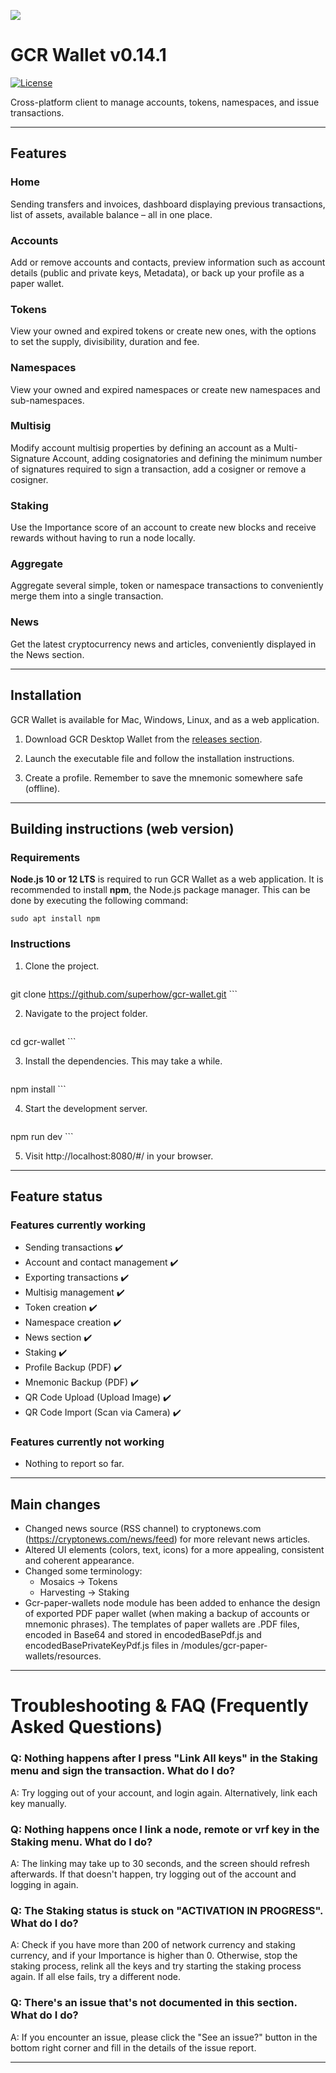 ﻿![](https://coincost.net/uploads/temp/4c6fb6e0682ec5477550c7914638169c.png)
# GCR Wallet v0.14.1

[![License](https://img.shields.io/badge/License-Apache%202.0-blue.svg)](https://opensource.org/licenses/Apache-2.0)

Cross-platform client to manage accounts, tokens, namespaces, and issue transactions.
***
## Features
### Home 
Sending transfers and invoices, dashboard displaying previous transactions, list of assets, available balance – all in one place.
### Accounts 
Add or remove accounts and contacts, preview information such as account details (public and private keys, Metadata), or back up your profile as a paper wallet.
### Tokens
View your owned and expired tokens or create new ones, with the options to set the supply, divisibility, duration and fee.
### Namespaces
View your owned and expired namespaces or create new namespaces and sub-namespaces.
### Multisig
Modify account multisig properties by defining an account as a Multi-Signature Account, adding cosignatories and defining the minimum number of signatures required to sign a transaction, add a cosigner or remove a cosigner.
### Staking
Use the Importance score of an account to create new blocks and receive rewards without having to run a node locally.
### Aggregate
Aggregate several simple, token or namespace transactions to conveniently merge them into a single transaction.
### News
Get the latest cryptocurrency news and articles, conveniently displayed in the News section.
***
## Installation

GCR Wallet is available for Mac, Windows, Linux, and as a web application.

1. Download GCR Desktop Wallet from the [releases section](https://github.com/superhow/gcr-wallet).

2. Launch the executable file and follow the installation instructions.

3. Create a profile. Remember to save the mnemonic somewhere safe (offline).
***
## Building instructions (web version)

### Requirements

**Node.js 10 or 12 LTS** is required to run GCR Wallet as a web application.
It is recommended to install **npm**, the Node.js package manager. This can be done by executing the following command:

   ```
sudo apt install npm
   ```
### Instructions

1. Clone the project.


    ```
git clone https://github.com/superhow/gcr-wallet.git
    ```

2. Navigate to the project folder.

    ```
cd gcr-wallet
    ```
	
3. Install the dependencies. This may take a while.

    ```
npm install 
    ```

4. Start the development server.

    ```
npm run dev 
    ```

5. Visit http://localhost:8080/#/ in your browser.
***
## Feature status
### Features currently working

* Sending transactions                  ✔️
* Account and contact management        ✔️
* Exporting transactions                ✔️
* Multisig management                   ✔️
* Token creation                        ✔️
* Namespace creation                    ✔️
* News section                          ✔️
* Staking                               ✔️
* Profile Backup (PDF)                  ✔️
* Mnemonic Backup (PDF)                 ✔️
* QR Code Upload (Upload Image)         ✔️
* QR Code Import (Scan via Camera)      ✔️
### Features currently not working

* Nothing to report so far.

***
## Main changes
* Changed news source (RSS channel) to cryptonews.com (https://cryptonews.com/news/feed) for more relevant news articles.
* Altered UI elements (colors, text, icons) for a more appealing, consistent and coherent appearance.
* Changed some terminology:
	* Mosaics       -> Tokens
	* Harvesting    -> Staking
* Gcr-paper-wallets node module has been added to enhance the design of exported PDF paper wallet (when making a backup of accounts or mnemonic phrases). The templates of paper wallets are .PDF files, encoded in Base64 and stored in encodedBasePdf.js and encodedBasePrivateKeyPdf.js files in /modules/gcr-paper-wallets/resources.
***
# Troubleshooting & FAQ (Frequently Asked Questions)
### Q: Nothing happens after I press "Link All keys" in the Staking menu and sign the transaction. What do I do?
 A: Try logging out of your account, and login again. Alternatively, link each key manually.

### Q: Nothing happens once I link a node, remote or vrf key in the Staking menu. What do I do?
 A: The linking may take up to 30 seconds, and the screen should refresh afterwards. If that doesn't happen, try logging out of the account and logging in again.

### Q: The Staking status is stuck on "ACTIVATION IN PROGRESS". What do I do?
 A: Check if you have more than 200 of network currency and staking currency, and if your Importance is higher than 0. Otherwise, stop the staking process, relink all the keys and try starting the staking process again. If all else fails, try a different node.

### Q: There's an issue that's not documented in this section. What do I do?
 A: If you encounter an issue, please click the "See an issue?" button in the bottom right corner and fill in the details of the issue report.
***